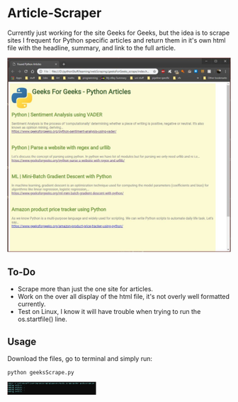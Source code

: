 # Article-Scraper

Currently just working for the site Geeks for Geeks, but the idea is to scrape sites I frequent for Python specific articles and return them in it's own html file with the headline, summary, and link to the full article.

<img width=600px src="https://github.com/SlyCodePanda/Article-Scraper/blob/master/screenshot.JPG" />

To-Do
------
* Scrape more than just the one site for articles.
* Work on the over all display of the html file, it's not overly well formatted currently.
* Test on Linux, I know it will have trouble when trying to run the os.startfile() line.

Usage
------
Download the files, go to terminal and simply run:
```
python geeksScrape.py
```
<img width=200px src="https://github.com/SlyCodePanda/Article-Scraper/blob/master/screenshot02.JPG" />

